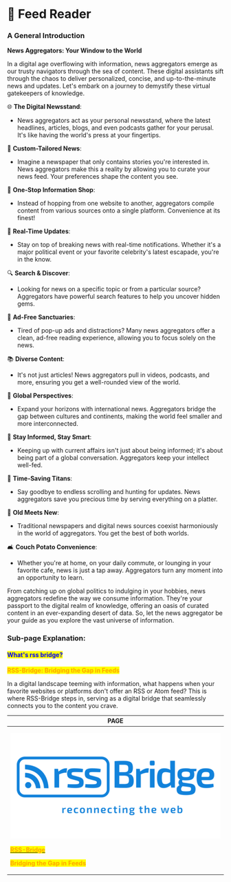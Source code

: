 # 📂 Feed Reader

### **A General Introduction**

**News Aggregators: Your Window to the World**

In a digital age overflowing with information, news aggregators emerge as our trusty navigators through the sea of content. These digital assistants sift through the chaos to deliver personalized, concise, and up-to-the-minute news and updates. Let's embark on a journey to demystify these virtual gatekeepers of knowledge.

🌐 **The Digital Newsstand**:

* News aggregators act as your personal newsstand, where the latest headlines, articles, blogs, and even podcasts gather for your perusal. It's like having the world's press at your fingertips.

📰 **Custom-Tailored News**:

* Imagine a newspaper that only contains stories you're interested in. News aggregators make this a reality by allowing you to curate your news feed. Your preferences shape the content you see.

🔄 **One-Stop Information Shop**:

* Instead of hopping from one website to another, aggregators compile content from various sources onto a single platform. Convenience at its finest!

🔔 **Real-Time Updates**:

* Stay on top of breaking news with real-time notifications. Whether it's a major political event or your favorite celebrity's latest escapade, you're in the know.

🔍 **Search & Discover**:

* Looking for news on a specific topic or from a particular source? Aggregators have powerful search features to help you uncover hidden gems.

🧹 **Ad-Free Sanctuaries**:

* Tired of pop-up ads and distractions? Many news aggregators offer a clean, ad-free reading experience, allowing you to focus solely on the news.

📚 **Diverse Content**:

* It's not just articles! News aggregators pull in videos, podcasts, and more, ensuring you get a well-rounded view of the world.

🌈 **Global Perspectives**:

* Expand your horizons with international news. Aggregators bridge the gap between cultures and continents, making the world feel smaller and more interconnected.

🧠 **Stay Informed, Stay Smart**:

* Keeping up with current affairs isn't just about being informed; it's about being part of a global conversation. Aggregators keep your intellect well-fed.

📆 **Time-Saving Titans**:

* Say goodbye to endless scrolling and hunting for updates. News aggregators save you precious time by serving everything on a platter.

📰 **Old Meets New**:

* Traditional newspapers and digital news sources coexist harmoniously in the world of aggregators. You get the best of both worlds.

🛋️ **Couch Potato Convenience**:

* Whether you're at home, on your daily commute, or lounging in your favorite cafe, news is just a tap away. Aggregators turn any moment into an opportunity to learn.

From catching up on global politics to indulging in your hobbies, news aggregators redefine the way we consume information. They're your passport to the digital realm of knowledge, offering an oasis of curated content in an ever-expanding desert of data. So, let the news aggregator be your guide as you explore the vast universe of information.

### Sub-page Explanation:

#### <mark style="color:blue;">What's rss bridge?</mark>

<mark style="color:orange;">**RSS-Bridge: Bridging the Gap in Feeds**</mark>

In a digital landscape teeming with information, what happens when your favorite websites or platforms don't offer an RSS or Atom feed? This is where RSS-Bridge steps in, serving as a digital bridge that seamlessly connects you to the content you crave.&#x20;

| PAGE                                                                                                                                                                                                                                                                                                                                      |
| ----------------------------------------------------------------------------------------------------------------------------------------------------------------------------------------------------------------------------------------------------------------------------------------------------------------------------------------- |
| <p><img src="../../.gitbook/assets/image (7).png" alt="" data-size="original"></p><p><a href="https://docs.scaleinfinite.fr/demo-deployment/feed-reader/rss-bridge-deployment"><mark style="color:orange;"><strong>RSS-Bridge</strong></mark></a></p><p><mark style="color:orange;"><strong>Bridging the Gap in Feeds</strong></mark></p> |
